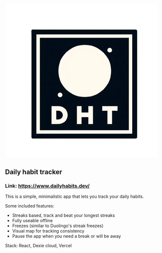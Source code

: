 <h1 align="center"><img src="https://raw.githubusercontent.com/MuffinTheDragon/daily-habit-tracker/main/src/app/favicon.ico" /></h1>

## Daily habit tracker

### Link: https://www.dailyhabits.dev/

This is a simple, minimalistic app that lets you track your daily habits.

Some included features:
- Streaks based, track and beat your longest streaks
- Fully useable offline
- Freezes (similar to Duolingo's streak freezes)
- Visual map for tracking consistency
- Pause the app when you need a break or will be away


Stack: React, Dexie cloud, Vercel
